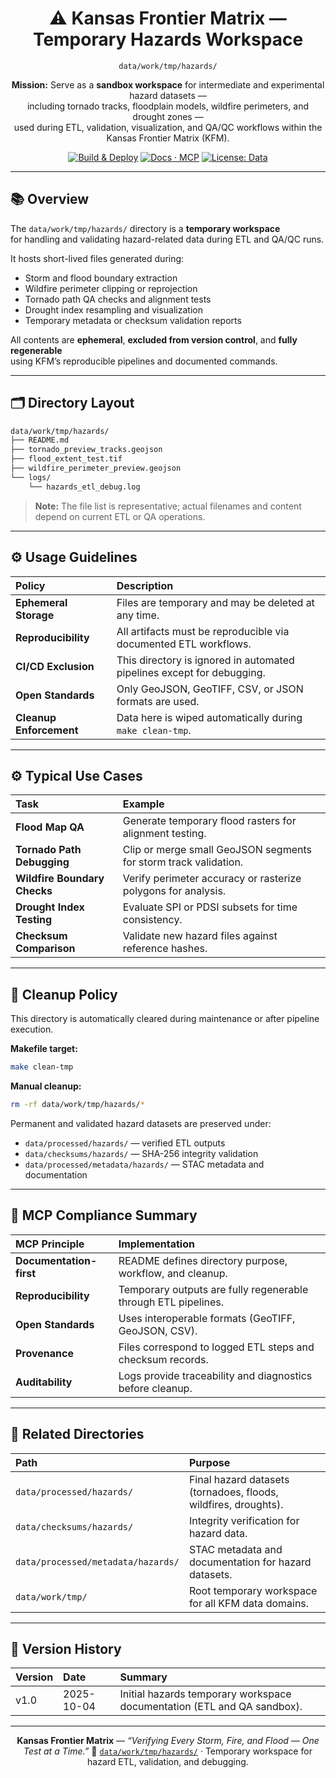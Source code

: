 <div align="center">

# ⚠️ Kansas Frontier Matrix — Temporary Hazards Workspace  
`data/work/tmp/hazards/`

**Mission:** Serve as a **sandbox workspace** for intermediate and experimental hazard datasets —  
including tornado tracks, floodplain models, wildfire perimeters, and drought zones —  
used during ETL, validation, visualization, and QA/QC workflows within the Kansas Frontier Matrix (KFM).

[![Build & Deploy](https://github.com/bartytime4life/Kansas-Frontier-Matrix/actions/workflows/site.yml/badge.svg)](../../../../../.github/workflows/site.yml)
[![Docs · MCP](https://img.shields.io/badge/Docs-MCP-blue)](../../../../../docs/)
[![License: Data](https://img.shields.io/badge/License-CC--BY%204.0-green)](../../../../../LICENSE)

</div>

---

## 📚 Overview

The `data/work/tmp/hazards/` directory is a **temporary workspace**  
for handling and validating hazard-related data during ETL and QA/QC runs.  

It hosts short-lived files generated during:
- Storm and flood boundary extraction  
- Wildfire perimeter clipping or reprojection  
- Tornado path QA checks and alignment tests  
- Drought index resampling and visualization  
- Temporary metadata or checksum validation reports  

All contents are **ephemeral**, **excluded from version control**, and **fully regenerable**  
using KFM’s reproducible pipelines and documented commands.

---

## 🗂️ Directory Layout

```bash
data/work/tmp/hazards/
├── README.md
├── tornado_preview_tracks.geojson
├── flood_extent_test.tif
├── wildfire_perimeter_preview.geojson
└── logs/
    └── hazards_etl_debug.log
````

> **Note:** The file list is representative; actual filenames and content
> depend on current ETL or QA operations.

---

## ⚙️ Usage Guidelines

| Policy                  | Description                                                            |
| :---------------------- | :--------------------------------------------------------------------- |
| **Ephemeral Storage**   | Files are temporary and may be deleted at any time.                    |
| **Reproducibility**     | All artifacts must be reproducible via documented ETL workflows.       |
| **CI/CD Exclusion**     | This directory is ignored in automated pipelines except for debugging. |
| **Open Standards**      | Only GeoJSON, GeoTIFF, CSV, or JSON formats are used.                  |
| **Cleanup Enforcement** | Data here is wiped automatically during `make clean-tmp`.              |

---

## ⚙️ Typical Use Cases

| Task                         | Example                                                          |
| :--------------------------- | :--------------------------------------------------------------- |
| **Flood Map QA**             | Generate temporary flood rasters for alignment testing.          |
| **Tornado Path Debugging**   | Clip or merge small GeoJSON segments for storm track validation. |
| **Wildfire Boundary Checks** | Verify perimeter accuracy or rasterize polygons for analysis.    |
| **Drought Index Testing**    | Evaluate SPI or PDSI subsets for time consistency.               |
| **Checksum Comparison**      | Validate new hazard files against reference hashes.              |

---

## 🧹 Cleanup Policy

This directory is automatically cleared during maintenance or after pipeline execution.

**Makefile target:**

```bash
make clean-tmp
```

**Manual cleanup:**

```bash
rm -rf data/work/tmp/hazards/*
```

Permanent and validated hazard datasets are preserved under:

* `data/processed/hazards/` — verified ETL outputs
* `data/checksums/hazards/` — SHA-256 integrity validation
* `data/processed/metadata/hazards/` — STAC metadata and documentation

---

## 🧠 MCP Compliance Summary

| MCP Principle           | Implementation                                                 |
| :---------------------- | :------------------------------------------------------------- |
| **Documentation-first** | README defines directory purpose, workflow, and cleanup.       |
| **Reproducibility**     | Temporary outputs are fully regenerable through ETL pipelines. |
| **Open Standards**      | Uses interoperable formats (GeoTIFF, GeoJSON, CSV).            |
| **Provenance**          | Files correspond to logged ETL steps and checksum records.     |
| **Auditability**        | Logs provide traceability and diagnostics before cleanup.      |

---

## 📎 Related Directories

| Path                               | Purpose                                                         |
| :--------------------------------- | :-------------------------------------------------------------- |
| `data/processed/hazards/`          | Final hazard datasets (tornadoes, floods, wildfires, droughts). |
| `data/checksums/hazards/`          | Integrity verification for hazard data.                         |
| `data/processed/metadata/hazards/` | STAC metadata and documentation for hazard datasets.            |
| `data/work/tmp/`                   | Root temporary workspace for all KFM data domains.              |

---

## 📅 Version History

| Version | Date       | Summary                                                                 |
| :------ | :--------- | :---------------------------------------------------------------------- |
| v1.0    | 2025-10-04 | Initial hazards temporary workspace documentation (ETL and QA sandbox). |

---

<div align="center">

**Kansas Frontier Matrix** — *“Verifying Every Storm, Fire, and Flood — One Test at a Time.”*
📍 [`data/work/tmp/hazards/`](.) · Temporary workspace for hazard ETL, validation, and debugging.

</div>
